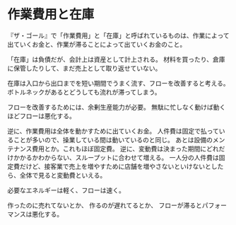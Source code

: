 # 作業費用と在庫

『ザ・ゴール』で「作業費用」と「在庫」と呼ばれているものは、作業によって出ていくお金と、作業が滞ることによって出ていくお金のこと。

「在庫」は負債だが、会計上は資産として計上される。
材料を買ったり、倉庫に保管したりして、まだ売上として取り返せていない。

在庫は入口から出口までを短い期間でうまく流す、フローを改善すると考える。
ボトルネックがあるとどうしても流れが滞ってしまう。

フローを改善するためには、余剰生産能力が必要。
無駄に忙しなく動けば動くほどフローは悪化する。

逆に、作業費用は全体を動かすために出ていくお金。
人件費は固定で払っていることが多いので、操業している間は動いているのと同じ。
あとは設備のメンテナンス費用とか。これもほぼ固定費。
逆に、変動費は決まった期間にどれだけかかるかわからない、スループットに合わせて増える。
一人分の人件費は固定費だけど、接客業で売上を増やすために店舗を増やさないといけないとしたら、全体で見ると変動費といえる。

必要なエネルギーは軽く、フローは速く。

作ったのに売れてないとか、
作るのが遅れてるとか、
フローが滞るとパフォーマンスは悪化する。

